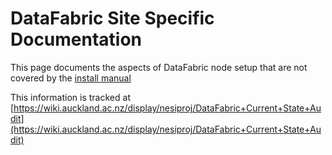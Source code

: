 # DataFabric Site Specific Documentation

This page documents the aspects of DataFabric node setup that are not covered by the [install manual](/wiki/spaces/BeSTGRID/pages/3818228552)

This information is tracked at [https://wiki.auckland.ac.nz/display/nesiproj/DataFabric+Current+State+Audit](https://wiki.auckland.ac.nz/display/nesiproj/DataFabric+Current+State+Audit)

